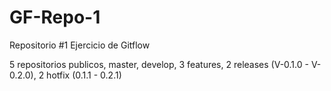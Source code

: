 # GF-Repo-1
Repositorio #1 Ejercicio de Gitflow

5 repositorios publicos, master, develop, 3 features, 2 releases (V-0.1.0 - V-0.2.0), 2 hotfix (0.1.1 - 0.2.1)